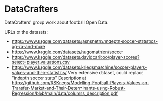 # DataCrafters
DataCrafters' group work about football Open Data.

URLs of the datasets:
* https://www.kaggle.com/datasets/jashsheth5/indepth-soccer-statistics-xg-xa-and-more
* https://www.kaggle.com/datasets/hugomathien/soccer
* https://www.kaggle.com/datasets/davidcariboo/player-scores?select=player_valuations.csv
* https://www.kaggle.com/datasets/kriegsmaschine/soccer-players-values-and-their-statistics/
  Very extensive dataset, could replace "indepth soccer stats"
  Description at https://github.com/RSKriegs/Modelling-Football-Players-Values-on-Transfer-Market-and-Their-Determinants-using-Robust-Regression/blob/main/data/columns_description.pdf
